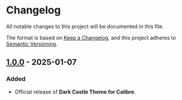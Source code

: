 # Changelog

All notable changes to this project will be documented in this file.

The format is based on [Keep a Changelog](https://keepachangelog.com/en/1.1.0/),
and this project adheres to [Semantic Versioning](https://semver.org/spec/v2.0.0.html).

## [1.0.0] - 2025-01-07

### Added

- Official release of **Dark Castle Theme for Calibre**.

[1.0.0]: https://github.com/scottgriv/Dark-Castle-Calibre/releases/tag/v1.0.0
